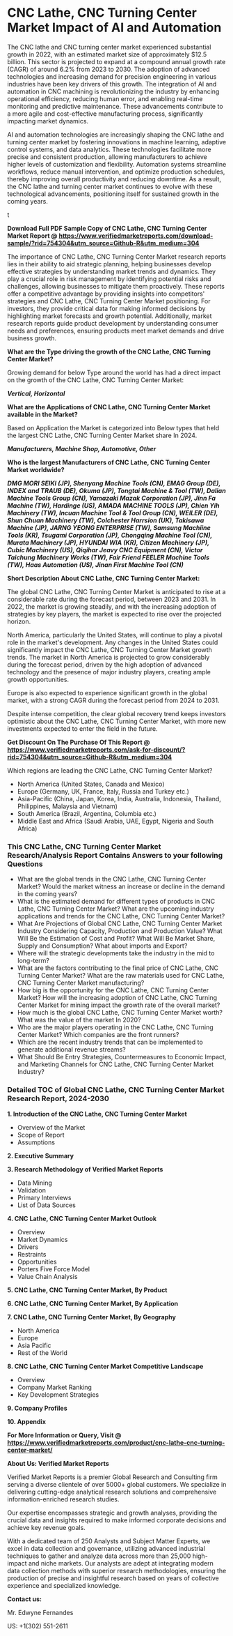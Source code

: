 <meta name="title" content="Global CNC Lathe, CNC Turning Center Market Impact of AI and Automation"><meta name="description" content="The CNC lathe and CNC turning center market experienced substantial growth in 2022, with an estimated market size of approximately $12.5 billion. This sector is projec"><meta name="title" content="CNC Lathe, CNC Turning Center Market Size, Share, Scope, Trends, Growth, Opportunities, Analysis, Forecast"><h1>CNC Lathe, CNC Turning Center Market Impact of AI and Automation</h1><p>The CNC lathe and CNC turning center market experienced substantial growth in 2022, with an estimated market size of approximately $12.5 billion. This sector is projected to expand at a compound annual growth rate (CAGR) of around 6.2% from 2023 to 2030. The adoption of advanced technologies and increasing demand for precision engineering in various industries have been key drivers of this growth. The integration of AI and automation in CNC machining is revolutionizing the industry by enhancing operational efficiency, reducing human error, and enabling real-time monitoring and predictive maintenance. These advancements contribute to a more agile and cost-effective manufacturing process, significantly impacting market dynamics.</p><p>AI and automation technologies are increasingly shaping the CNC lathe and turning center market by fostering innovations in machine learning, adaptive control systems, and data analytics. These technologies facilitate more precise and consistent production, allowing manufacturers to achieve higher levels of customization and flexibility. Automation systems streamline workflows, reduce manual intervention, and optimize production schedules, thereby improving overall productivity and reducing downtime. As a result, the CNC lathe and turning center market continues to evolve with these technological advancements, positioning itself for sustained growth in the coming years.</p>t</p><p id="" class=""><strong>Download Full PDF Sample Copy of CNC Lathe, CNC Turning Center Market Report @ <a href="https://www.verifiedmarketreports.com/download-sample/?rid=754304&utm_source=Github-R&utm_medium=304" target="_blank">https://www.verifiedmarketreports.com/download-sample/?rid=754304&utm_source=Github-R&utm_medium=304</a></strong></p><p>The importance of&nbsp;CNC Lathe, CNC Turning Center Market research reports lies in their ability to aid strategic planning, helping businesses develop effective strategies by understanding market trends and dynamics. They play a crucial role in risk management by identifying potential risks and challenges, allowing businesses to mitigate them proactively. These reports offer a competitive advantage by providing insights into competitors' strategies and CNC Lathe, CNC Turning Center Market positioning. For investors, they provide critical data for making informed decisions by highlighting market forecasts and growth potential. Additionally, market research reports guide product development by understanding consumer needs and preferences, ensuring products meet market demands and drive business growth.</p><p><strong>What are the&nbsp;Type driving the growth of the CNC Lathe, CNC Turning Center Market?</strong></p><p id="" class="">Growing demand for below Type around the world has had a direct impact on the growth of the CNC Lathe, CNC Turning Center Market:</p><em><strong>Vertical, Horizontal</strong></em></p><strong>What are the&nbsp;Applications&nbsp;of CNC Lathe, CNC Turning Center Market available in the Market?</strong></p><p id="" class="">Based on Application the Market is categorized into Below types that held the largest CNC Lathe, CNC Turning Center Market share In 2024.</p><em><strong>Manufacturers, Machine Shop, Automotive, Other</strong></em></p><strong>Who is the largest Manufacturers of CNC Lathe, CNC Turning Center Market worldwide?</strong></p><p><em><strong>DMG MORI SEIKI (JP), Shenyang Machine Tools (CN), EMAG Group (DE), INDEX and TRAUB (DE), Okuma (JP), Tongtai Machine & Tool (TW), Dalian Machine Tools Group (CN), Yamazaki Mazak Corporation (JP), Jinn Fa Machine (TW), Hardinge (US), AMADA MACHINE TOOLS (JP), Chien Yih Machinery (TW), Incuan Machine Tool & Tool Group (CN), WEILER (DE), Shun Chuan Machinery (TW), Colchester Harrsion (UK), Takisawa Machine (JP), JARNG YEONG ENTERPRISE (TW), Samsung Machiine Tools (KR), Tsugami Corporation (JP), Chongqing Machine Tool (CN), Murata Machinery (JP), HYUNDAI WIA (KR), Citizen Machinery (JP), Cubic Machinery (US), Qiqihar Jeavy CNC Equipment (CN), Victor Taichung Machinery Works (TW), Fair Friend FEELER Machine Tools (TW), Haas Automation (US), Jinan First Machine Tool (CN)</strong></em></p><p id="" class=""><strong>Short Description About CNC Lathe, CNC Turning Center Market:</strong></p><p>The global CNC Lathe, CNC Turning Center Market is anticipated to rise at a considerable rate during the forecast period, between 2023 and 2031. In 2022, the market is growing steadily, and with the increasing adoption of strategies by key players, the market is expected to rise over the projected horizon.</p><p>North America, particularly the United States, will continue to play a pivotal role in the market's development. Any changes in the United States could significantly impact the CNC Lathe, CNC Turning Center Market growth trends. The market in North America is projected to grow considerably during the forecast period, driven by the high adoption of advanced technology and the presence of major industry players, creating ample growth opportunities.</p><p>Europe is also expected to experience significant growth in the global market, with a strong CAGR during the forecast period from 2024 to 2031.</p><p>Despite intense competition, the clear global recovery trend keeps investors optimistic about the CNC Lathe, CNC Turning Center Market, with more new investments expected to enter the field in the future.</p><p id="" class=""><strong>Get Discount On The Purchase Of This Report @ <a href="https://www.verifiedmarketreports.com/ask-for-discount/?rid=754304&utm_source=Github-R&utm_medium=304" target="_blank">https://www.verifiedmarketreports.com/ask-for-discount/?rid=754304&utm_source=Github-R&utm_medium=304</a></strong></p>Which regions are leading the CNC Lathe, CNC Turning Center Market?</p><ul><li>North America (United States, Canada and Mexico)</li><li>Europe (Germany, UK, France, Italy, Russia and Turkey etc.)</li><li>Asia-Pacific (China, Japan, Korea, India, Australia, Indonesia, Thailand, Philippines, Malaysia and Vietnam)</li><li>South America (Brazil, Argentina, Columbia etc.)</li><li>Middle East and Africa (Saudi Arabia, UAE, Egypt, Nigeria and South Africa)</li></ul><h3 id="" class="">This CNC Lathe, CNC Turning Center Market Research/Analysis Report Contains Answers to your following Questions</h3><ul><li>What are the global trends in the CNC Lathe, CNC Turning Center Market? Would the market witness an increase or decline in the demand in the coming years?</li><li>What is the estimated demand for different types of products in CNC Lathe, CNC Turning Center Market? What are the upcoming industry applications and trends for the CNC Lathe, CNC Turning Center Market?</li><li>What Are Projections of Global CNC Lathe, CNC Turning Center Market Industry Considering Capacity, Production and Production Value? What Will Be the Estimation of Cost and Profit? What Will Be Market Share, Supply and Consumption? What about imports and Export?</li><li>Where will the strategic developments take the industry in the mid to long-term?</li><li>What are the factors contributing to the final price of CNC Lathe, CNC Turning Center Market? What are the raw materials used for CNC Lathe, CNC Turning Center Market manufacturing?</li><li>How big is the opportunity for the CNC Lathe, CNC Turning Center Market? How will the increasing adoption of CNC Lathe, CNC Turning Center Market for mining impact the growth rate of the overall market?</li><li>How much is the global CNC Lathe, CNC Turning Center Market worth? What was the value of the market In 2020?</li><li>Who are the major players operating in the CNC Lathe, CNC Turning Center Market? Which companies are the front runners?</li><li>Which are the recent industry trends that can be implemented to generate additional revenue streams?</li><li>What Should Be Entry Strategies, Countermeasures to Economic Impact, and Marketing Channels for CNC Lathe, CNC Turning Center Market Industry?</li></ul><h3 id="" class="">Detailed TOC of Global CNC Lathe, CNC Turning Center Market Research Report, 2024-2030</h3><p id="" class=""><strong>1. Introduction of the CNC Lathe, CNC Turning Center Market</strong></p><ul><li>Overview of the Market</li><li>Scope of Report</li><li>Assumptions</li></ul><p id="" class=""><strong>2. Executive Summary</strong></p><p id="" class=""><strong>3. Research Methodology of Verified Market Reports</strong></p><ul><li>Data Mining</li><li>Validation</li><li>Primary Interviews</li><li>List of Data Sources</li></ul><p id="" class=""><strong>4. CNC Lathe, CNC Turning Center Market Outlook</strong></p><ul><li>Overview</li><li>Market Dynamics</li><li>Drivers</li><li>Restraints</li><li>Opportunities</li><li>Porters Five Force Model</li><li>Value Chain Analysis</li></ul><p id="" class=""><strong>5. CNC Lathe, CNC Turning Center Market, By Product</strong></p><p id="" class=""><strong>6. CNC Lathe, CNC Turning Center Market, By Application</strong></p><p id="" class=""><strong>7. CNC Lathe, CNC Turning Center Market, By Geography</strong></p><ul><li>North America</li><li>Europe</li><li>Asia Pacific</li><li>Rest of the World</li></ul><p id="" class=""><strong>8. CNC Lathe, CNC Turning Center Market Competitive Landscape</strong></p><ul><li>Overview</li><li>Company Market Ranking</li><li>Key Development Strategies</li></ul><p id="" class=""><strong>9. Company Profiles</strong></p><p id="" class=""><strong>10. Appendix</strong></p><p id="" class=""><strong>For More Information or Query, Visit @ <a href="https://www.verifiedmarketreports.com/product/cnc-lathe-cnc-turning-center-market/" target="_blank">https://www.verifiedmarketreports.com/product/cnc-lathe-cnc-turning-center-market/</a></strong></p><p id="" class=""><strong>About Us: Verified Market Reports</strong></p><p id="" class="">Verified Market Reports is a premier Global Research and Consulting firm serving a diverse clientele of over 5000+ global customers. We specialize in delivering cutting-edge analytical research solutions and comprehensive information-enriched research studies.</p><p id="" class="">Our expertise encompasses strategic and growth analyses, providing the crucial data and insights required to make informed corporate decisions and achieve key revenue goals.</p><p id="" class="">With a dedicated team of 250 Analysts and Subject Matter Experts, we excel in data collection and governance, utilizing advanced industrial techniques to gather and analyze data across more than 25,000 high-impact and niche markets. Our analysts are adept at integrating modern data collection methods with superior research methodologies, ensuring the production of precise and insightful research based on years of collective experience and specialized knowledge.</p><p id="" class=""><strong>Contact us:</strong></p><p id="" class="">Mr. Edwyne Fernandes</p><p id="" class="">US: +1(302) 551-2611</p>